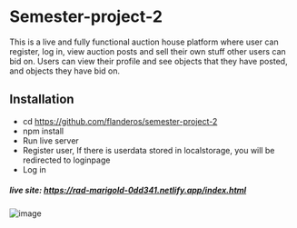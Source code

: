 # Semester-project-2

This is a live and fully functional auction house platform where user can register, log in, view auction posts and sell their own stuff other users can bid on. Users can view their profile and see objects that they have posted, and objects they have bid on. 

## Installation

- cd https://github.com/flanderos/semester-project-2
- npm install
- Run live server
- Register user, If there is userdata stored in localstorage, you will be redirected to loginpage
- Log in

##### live site: https://rad-marigold-0dd341.netlify.app/index.html

![image](https://github.com/flanderos/semester-project-2/assets/24903009/f794cbee-ed02-4ee5-895e-6adb760ddbac)

